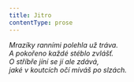 ```yaml
---
title: Jitro
contentType: prose
---
```


<section>

_Mrazíky ranními polehla už tráva.  
A pokořeno každé stéblo zvlášť.  
O stříbře jíní se jí ale zdává,  
jaké v koutcích očí míváš po slzách._

</section>
